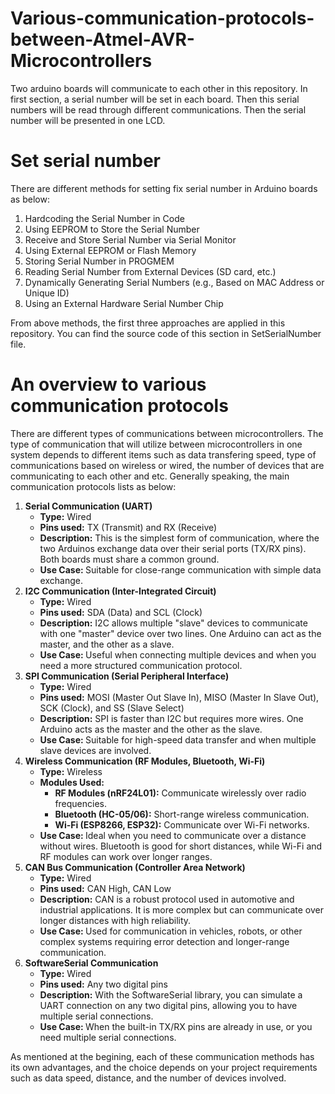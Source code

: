 # Various-communication-protocols-between-Atmel-AVR-Microcontrollers
Two arduino boards will communicate to each other in this repository. In first section, a serial number will be set in each board. Then this serial numbers will be read through different communications. Then the serial number will be presented in one LCD.
<div>
  <h1>Set serial number</h1>
  <p>
    There are different methods for setting fix serial number in Arduino boards as below:
    <ol>
      <li>Hardcoding the Serial Number in Code</li>
      <li>Using EEPROM to Store the Serial Number</li>
      <li>Receive and Store Serial Number via Serial Monitor
      <li>Using External EEPROM or Flash Memory</li>
      <li>Storing Serial Number in PROGMEM</li>
      <li>Reading Serial Number from External Devices (SD card, etc.)</li>
      <li>Dynamically Generating Serial Numbers (e.g., Based on MAC Address or Unique ID)</li>
      <li>Using an External Hardware Serial Number Chip</li>
    </ol>
    From above methods, the first three approaches are applied in this repository. You can find the source code of this section in SetSerialNumber file.
  </p>
</div>

<div>
  <h1>An overview to various communication protocols</h1>
  <p>
    There are different types of communications between microcontrollers. The type of communication that will utilize between microcontrollers in one system depends to different items such as data transfering speed, type of communications based on wireless or wired, the number of devices that are communicating to each other and etc. Generally speaking, the main communication protocols lists as below:
    <ol>
      <li>
        <b>Serial Communication (UART)</b>
        <ul>
          <li><b>Type:</b> Wired</li>
          <li><b>Pins used:</b> TX (Transmit) and RX (Receive)</li>
          <li><b>Description:</b> This is the simplest form of communication, where the two Arduinos exchange data over their serial ports (TX/RX pins). Both boards must share a common ground.</li>
          <li><b>Use Case: </b>Suitable for close-range communication with simple data exchange.</li>
        </ul>
      </li>
      <li>
        <b>I2C Communication (Inter-Integrated Circuit)</b>
        <ul>
          <li><b>Type:</b> Wired</li>
          <li><b>Pins used:</b> SDA (Data) and SCL (Clock)</li>
          <li><b>Description:</b> I2C allows multiple "slave" devices to communicate with one "master" device over two lines. One Arduino can act as the master, and the other as a slave.</li>
          <li><b>Use Case: </b>Useful when connecting multiple devices and when you need a more structured communication protocol.</li>
        </ul>
      </li>
      <li>
        <b>SPI Communication (Serial Peripheral Interface)</b>
        <ul>
          <li><b>Type:</b> Wired</li>
          <li><b>Pins used:</b> MOSI (Master Out Slave In), MISO (Master In Slave Out), SCK (Clock), and SS (Slave Select)</li>
          <li><b>Description:</b> SPI is faster than I2C but requires more wires. One Arduino acts as the master and the other as the slave.</li>
          <li><b>Use Case: </b>Suitable for high-speed data transfer and when multiple slave devices are involved.</li>
        </ul>
      </li>
      <li>
        <b>Wireless Communication (RF Modules, Bluetooth, Wi-Fi)</b>
        <ul>
          <li><b>Type:</b> Wireless</li>
          <li><b>Modules Used:</b> 
            <ul>
              <li><b>RF Modules (nRF24L01):</b> Communicate wirelessly over radio frequencies.</li>
              <li><b>Bluetooth (HC-05/06):</b> Short-range wireless communication.</li>
              <li><b>Wi-Fi (ESP8266, ESP32):</b> Communicate over Wi-Fi networks.</li>
            </ul>
          </li>
          <li><b>Use Case: </b>Ideal when you need to communicate over a distance without wires. Bluetooth is good for short distances, while Wi-Fi and RF modules can work over longer ranges.</li>
        </ul>
      </li>
      <li>
        <b>CAN Bus Communication (Controller Area Network)</b>
        <ul>
          <li><b>Type:</b> Wired</li>
          <li><b>Pins used:</b> CAN High, CAN Low</li>
          <li><b>Description:</b> CAN is a robust protocol used in automotive and industrial applications. It is more complex but can communicate over longer distances with high reliability.</li>
          <li><b>Use Case: </b>Used for communication in vehicles, robots, or other complex systems requiring error detection and longer-range communication.</li>
        </ul>
      </li>
      <li>
        <b>SoftwareSerial Communication</b>
        <ul>
          <li><b>Type:</b> Wired</li>
          <li><b>Pins used:</b> Any two digital pins</li>
          <li><b>Description:</b> With the SoftwareSerial library, you can simulate a UART connection on any two digital pins, allowing you to have multiple serial connections.</li>
          <li><b>Use Case: </b>When the built-in TX/RX pins are already in use, or you need multiple serial connections.</li>
        </ul>
      </li>
    </ol>
  As mentioned at the begining, each of these communication methods has its own advantages, and the choice depends on your project requirements such as data speed, distance, and the number of devices involved.
  </p>
  
</div>
